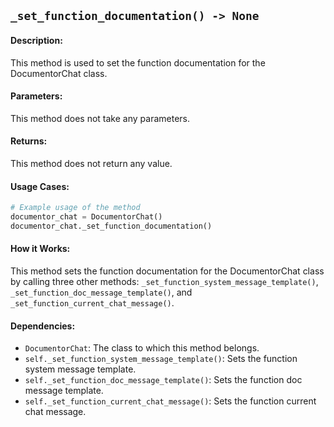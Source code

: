 ## `_set_function_documentation() -> None`

#### Description:
This method is used to set the function documentation for the DocumentorChat class.

#### Parameters:
This method does not take any parameters.

#### Returns:
This method does not return any value.

#### Usage Cases:

```python
# Example usage of the method
documentor_chat = DocumentorChat()
documentor_chat._set_function_documentation()
```

#### How it Works:
This method sets the function documentation for the DocumentorChat class by calling three other methods: `_set_function_system_message_template()`, `_set_function_doc_message_template()`, and `_set_function_current_chat_message()`.

#### Dependencies:
- `DocumentorChat`: The class to which this method belongs.
- `self._set_function_system_message_template()`: Sets the function system message template.
- `self._set_function_doc_message_template()`: Sets the function doc message template.
- `self._set_function_current_chat_message()`: Sets the function current chat message.